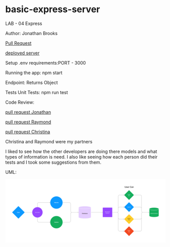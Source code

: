# basic-express-server

LAB - 04
Express

Author: Jonathan Brooks

[Pull Request](https://github.com/jonbrooks01/api-server/pull/8)

[deployed server](https://deployment-practice-main.onrender.com)

Setup
.env requirements:PORT - 3000

Running the app: npm start

Endpoint: Returns Object

<!-- {
  "domain": "deployment-practice-main.onrender.com/",
  "status": "{name: name}",
 "port":
} -->
Tests
Unit Tests: npm run test
<!-- Lint Tests: npm run lint -->

Code Review:

[pull request Jonathan](https://github.com/jonbrooks01/api-server/pull/7)

[pull request Raymond](https://github.com/rpruazol/server-deployment-practice/pull/8)

[pull request Christina](https://github.com/Chollie1987/basic-express-server/pull/7)

Christina and Raymond were my partners

I liked to see how the other developers are doing there models and what types of information is need. I also like seeing how each person did their tests and I took some suggestions from them.

UML:

![UML](./UML.jpg)
